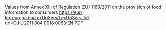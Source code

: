 Values from Annex XIII of Regulation (EU) 1169/2011 on the provision of food information to consumers
https://eur-lex.europa.eu/LexUriServ/LexUriServ.do?uri=OJ:L:2011:304:0018:0063:EN:PDF